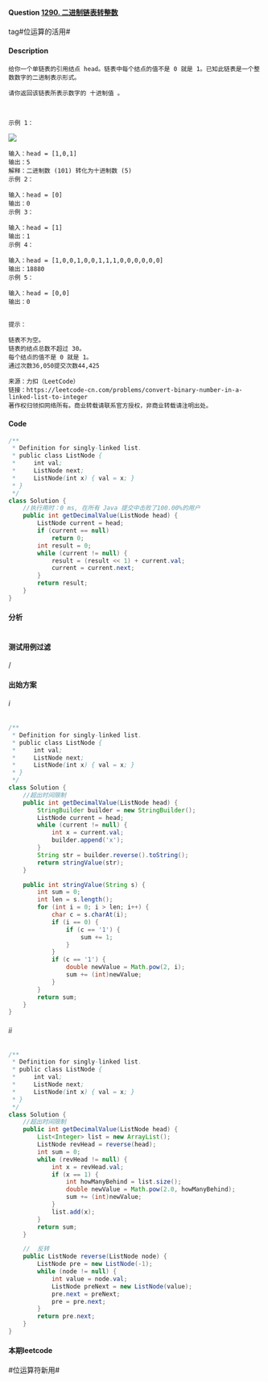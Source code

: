 #### Question [1290. 二进制链表转整数](https://leetcode-cn.com/problems/convert-binary-number-in-a-linked-list-to-integer/)

tag#位运算的活用#



#### Description

```
给你一个单链表的引用结点 head。链表中每个结点的值不是 0 就是 1。已知此链表是一个整数数字的二进制表示形式。

请你返回该链表所表示数字的 十进制值 。

 

示例 1：

```

<img src="https://raw.githubusercontent.com/jontyzheng/leetcode-journal/master/2020-12-07-%E9%93%BE%E8%A1%A8-1290-%E4%BA%8C%E8%BF%9B%E5%88%B6%E9%93%BE%E8%A1%A8%E8%BD%AC%E6%95%B4%E6%95%B0/graph-1.png" >

```
输入：head = [1,0,1]
输出：5
解释：二进制数 (101) 转化为十进制数 (5)
示例 2：

输入：head = [0]
输出：0
示例 3：

输入：head = [1]
输出：1
示例 4：

输入：head = [1,0,0,1,0,0,1,1,1,0,0,0,0,0,0]
输出：18880
示例 5：

输入：head = [0,0]
输出：0
 

提示：

链表不为空。
链表的结点总数不超过 30。
每个结点的值不是 0 就是 1。
通过次数36,050提交次数44,425

来源：力扣（LeetCode）
链接：https://leetcode-cn.com/problems/convert-binary-number-in-a-linked-list-to-integer
著作权归领扣网络所有。商业转载请联系官方授权，非商业转载请注明出处。
```









#### Code

```java
/**
 * Definition for singly-linked list.
 * public class ListNode {
 *     int val;
 *     ListNode next;
 *     ListNode(int x) { val = x; }
 * }
 */
class Solution {
    //执行用时：0 ms, 在所有 Java 提交中击败了100.00%的用户
    public int getDecimalValue(ListNode head) {
        ListNode current = head;
        if (current == null)
            return 0;
        int result = 0;
        while (current != null) {
            result = (result << 1) + current.val;
            current = current.next;
        }
        return result;
    }
}
```



#### 分析

<img src="">



#### 测试用例过滤

/



#### 出始方案

###### i

```java
/**
 * Definition for singly-linked list.
 * public class ListNode {
 *     int val;
 *     ListNode next;
 *     ListNode(int x) { val = x; }
 * }
 */
class Solution {
    //超出时间限制
    public int getDecimalValue(ListNode head) {
        StringBuilder builder = new StringBuilder();
        ListNode current = head;
        while (current != null) {
            int x = current.val;
            builder.append('x');
        }
        String str = builder.reverse().toString();
        return stringValue(str);
    }

    public int stringValue(String s) {
        int sum = 0;
        int len = s.length();
        for (int i = 0; i > len; i++) {
            char c = s.charAt(i);
            if (i == 0) {
                if (c == '1') {
                    sum += 1;
                }
            }
            if (c == '1') {
                double newValue = Math.pow(2, i);
                sum += (int)newValue;
            }
        }
        return sum;
    }
}
```

###### ii

```java
/**
 * Definition for singly-linked list.
 * public class ListNode {
 *     int val;
 *     ListNode next;
 *     ListNode(int x) { val = x; }
 * }
 */
class Solution {
    //超出时间限制
    public int getDecimalValue(ListNode head) {
        List<Integer> list = new ArrayList();
        ListNode revHead = reverse(head);
        int sum = 0;
        while (revHead != null) {
            int x = revHead.val;            
            if (x == 1) {
                int howManyBehind = list.size();
                double newValue = Math.pow(2.0, howManyBehind);
                sum += (int)newValue;
            }
            list.add(x);
        }
        return sum;
    }

    //  反转
    public ListNode reverse(ListNode node) {        
        ListNode pre = new ListNode(-1);
        while (node != null) {
            int value = node.val;
            ListNode preNext = new ListNode(value);
            pre.next = preNext;
            pre = pre.next;            
        }
        return pre.next;
    }
}
```



#### 本期leetcode				

#位运算符新用#



